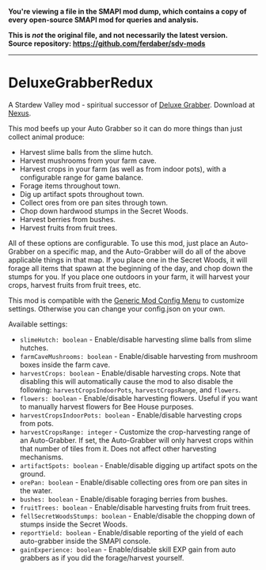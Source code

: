 **You're viewing a file in the SMAPI mod dump, which contains a copy of every open-source SMAPI mod
for queries and analysis.**

**This is _not_ the original file, and not necessarily the latest version.**  
**Source repository: https://github.com/ferdaber/sdv-mods**

----

# DeluxeGrabberRedux

A Stardew Valley mod - spiritual successor of [Deluxe Grabber](https://www.nexusmods.com/stardewvalley/mods/2462). Download at [Nexus](https://www.nexusmods.com/stardewvalley/mods/7920).

This mod beefs up your Auto Grabber so it can do more things than just collect animal produce:

- Harvest slime balls from the slime hutch.
- Harvest mushrooms from your farm cave.
- Harvest crops in your farm (as well as from indoor pots), with a configurable range for game balance.
- Forage items throughout town.
- Dig up artifact spots throughout town.
- Collect ores from ore pan sites through town.
- Chop down hardwood stumps in the Secret Woods.
- Harvest berries from bushes.
- Harvest fruits from fruit trees.

All of these options are configurable. To use this mod, just place an Auto-Grabber on a specific map, and the Auto-Grabber will do all of the above applicable things in that map.
If you place one in the Secret Woods, it will forage all items that spawn at the beginning of the day, and chop down the stumps for you. If you place one outdoors in your farm, it will
harvest your crops, harvest fruits from fruit trees, etc.

This mod is compatible with the [Generic Mod Config Menu](https://www.nexusmods.com/stardewvalley/mods/5098) to customize settings. Otherwise you can change your config.json on your own.

Available settings:

- `slimeHutch: boolean` - Enable/disable harvesting slime balls from slime hutches.
- `farmCaveMushrooms: boolean` - Enable/disable harvesting from mushroom boxes inside the farm cave.
- `harvestCrops: boolean` - Enable/disable harvesting crops. Note that disabling this will automatically cause the mod to also disable the following: `harvestCropsIndoorPots`, `harvestCropsRange`, and `flowers`.
- `flowers: boolean` - Enable/disable harvesting flowers. Useful if you want to manually harvest flowers for Bee House purposes.
- `harvestCropsIndoorPots: boolean` - Enable/disable harvesting crops from pots.
- `harvestCropsRange: integer` - Customize the crop-harvesting range of an Auto-Grabber. If set, the Auto-Grabber will only harvest crops within that number of tiles from it. Does not affect other harvesting mechanisms.
- `artifactSpots: boolean` - Enable/disable digging up artifact spots on the ground.
- `orePan: boolean` - Enable/disable collecting ores from ore pan sites in the water.
- `bushes: boolean` - Enable/disable foraging berries from bushes.
- `fruitTrees: boolean` - Enable/disable harvesting fruits from fruit trees.
- `fellSecretWoodsStumps: boolean` - Enable/disable the chopping down of stumps inside the Secret Woods.
- `reportYield: boolean` - Enable/disable reporting of the yield of each auto-grabber inside the SMAPI console.
- `gainExperience: boolean` - Enable/disable skill EXP gain from auto grabbers as if you did the forage/harvest yourself.
